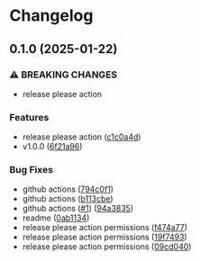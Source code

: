 # Changelog

## 0.1.0 (2025-01-22)


### ⚠ BREAKING CHANGES

* release please action

### Features

* release please action ([c1c0a4d](https://github.com/gueriboutmathieu/python_utils/commit/c1c0a4d8d2eecc675688290d2497b0c3d7c01fe0))
* v1.0.0 ([6f21a96](https://github.com/gueriboutmathieu/python_utils/commit/6f21a967b96479368bce9b5fb662e61b5e02e7d6))


### Bug Fixes

* github actions ([794c0f1](https://github.com/gueriboutmathieu/python_utils/commit/794c0f11c95c642969b878e3aaee1723852309c5))
* github actions ([b113cbe](https://github.com/gueriboutmathieu/python_utils/commit/b113cbe9c084d19f04e1e5a48cd661cf3d8a94aa))
* github actions ([#1](https://github.com/gueriboutmathieu/python_utils/issues/1)) ([94a3835](https://github.com/gueriboutmathieu/python_utils/commit/94a38359a53809e678f26bef7fc9700d2b8f0375))
* readme ([0ab1134](https://github.com/gueriboutmathieu/python_utils/commit/0ab1134629ac253b1ad9e8794326cd2fd938a74b))
* release please action permissions ([f474a77](https://github.com/gueriboutmathieu/python_utils/commit/f474a77af546c505cac930e6682c9a19024aaeea))
* release please action permissions ([19f7493](https://github.com/gueriboutmathieu/python_utils/commit/19f7493fd023d986484fffc3a2e9b6b2fcaf5073))
* release please action permissions ([09cd040](https://github.com/gueriboutmathieu/python_utils/commit/09cd04098ecb3c8713a24fec3c9c99137c13350d))
